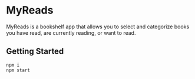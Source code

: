 # MyReads
MyReads is a bookshelf app that allows you to select and categorize books you have read, are currently reading, or want to read. 

## Getting Started
```
npm i
npm start
```
